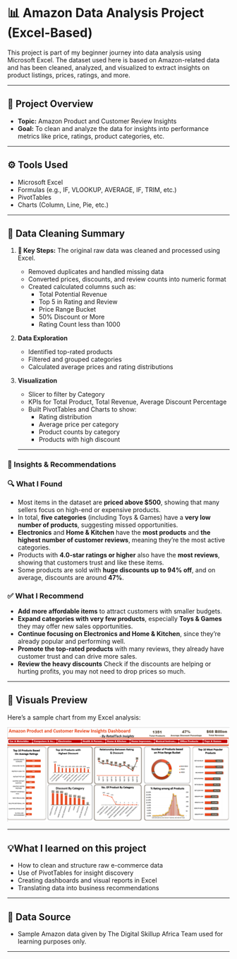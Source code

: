 # 📊 Amazon Data Analysis Project (Excel-Based)

This project is part of my beginner journey into data analysis using Microsoft Excel. The dataset used here is based on Amazon-related data and has been cleaned, analyzed, and visualized to extract insights on product listings, prices, ratings, and more.

---
## 📁 Project Overview

- **Topic:** Amazon Product and Customer Review Insights
- **Goal:** To clean and analyze the data for insights into performance metrics like price, ratings, product categories, etc.

---

## ⚙️ Tools Used
- Microsoft Excel  
- Formulas (e.g., IF, VLOOKUP, AVERAGE, IF, TRIM, etc.)  
- PivotTables  
- Charts (Column, Line, Pie, etc.)

---

## 🧹 Data Cleaning Summary
1. **📌 Key Steps:** The original raw data was cleaned and processed using Excel.
   - Removed duplicates and handled missing data
   - Converted prices, discounts, and review counts into numeric format
   - Created calculated columns such as:
     - Total Potential Revenue
     - Top 5 in Rating and Review
     - Price Range Bucket
     - 50% Discount or More
     - Rating Count less than 1000

2. **Data Exploration**
   - Identified top-rated products
   - Filtered and grouped categories
   - Calculated average prices and rating distributions

4. **Visualization**
   - Slicer to filter by Category
    - KPIs for Total Product, Total Revenue, Average Discount Percentage
   - Built PivotTables and Charts to show:
     - Rating distribution
     - Average price per category
     - Product counts by category
     - Products with high discount
    

     
    
    
    ---

### 🧠 Insights & Recommendations

### 🔍 What I Found
- Most items in the dataset are **priced above $500**, showing that many sellers focus on high-end or expensive products.
- In total, **five categories** (including Toys & Games) have a **very low number of products**, suggesting missed opportunities.
- **Electronics** and **Home & Kitchen** have the **most products** and **the highest number of customer reviews**, meaning they’re the most active categories.
- Products with **4.0-star ratings or higher** also have the **most reviews**, showing that customers trust and like these items.
- Some products are sold with **huge discounts up to 94% off**, and on average, discounts are around **47%**.

### ✅ What I Recommend
- **Add more affordable items** to attract customers with smaller budgets.
- **Expand categories with very few products**, especially **Toys & Games** they may offer new sales opportunities.
- **Continue focusing on Electronics and Home & Kitchen**, since they’re already popular and performing well.
- **Promote the top-rated products** with many reviews, they already have customer trust and can drive more sales.
- **Review the heavy discounts** Check if the discounts are helping or hurting profits, you may not need to drop prices so much.

---

## 📸 Visuals Preview

Here’s a sample chart from my Excel analysis:

![Sales Chart](https://github.com/Patbakare1/DSA_Amazon/blob/main/Screenshot%202025-07-03%20183758.png)

---

## 💡What I learned on this project
- How to clean and structure raw e-commerce data
- Use of PivotTables for insight discovery
- Creating dashboards and visual reports in Excel
- Translating data into business recommendations

---

## 🔗 Data Source

- Sample Amazon data given by The Digital Skillup Africa Team used for learning purposes only.

---
